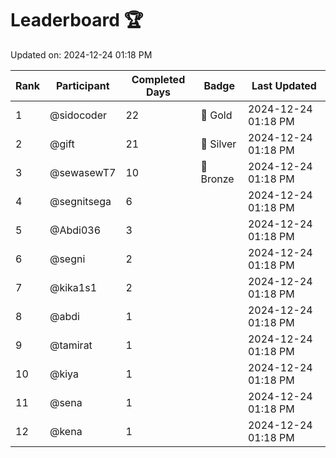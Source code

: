# Leaderboard 🏆

Updated on: 2024-12-24 01:18 PM

| Rank | Participant       | Completed Days | Badge      | Last Updated         |
|------|-------------------|----------------|------------|----------------------|
| 1    | @sidocoder        | 22             | 🏅 Gold     | 2024-12-24 01:18 PM |
| 2    | @gift             | 21             | 🥈 Silver   | 2024-12-24 01:18 PM |
| 3    | @sewasewT7        | 10             | 🥉 Bronze   | 2024-12-24 01:18 PM |
| 4    | @segnitsega       | 6              |            | 2024-12-24 01:18 PM |
| 5    | @Abdi036          | 3              |            | 2024-12-24 01:18 PM |
| 6    | @segni            | 2              |            | 2024-12-24 01:18 PM |
| 7    | @kika1s1          | 2              |            | 2024-12-24 01:18 PM |
| 8    | @abdi             | 1              |            | 2024-12-24 01:18 PM |
| 9    | @tamirat          | 1              |            | 2024-12-24 01:18 PM |
| 10   | @kiya             | 1              |            | 2024-12-24 01:18 PM |
| 11   | @sena             | 1              |            | 2024-12-24 01:18 PM |
| 12   | @kena             | 1              |            | 2024-12-24 01:18 PM |
